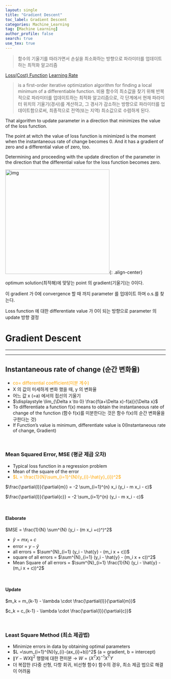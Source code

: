 ```yaml
---
layout: single
title: "Gradient Descent"
toc_label: Gradient Descent
categories: Machine_Learning
tag: [Machine Learning]
author_profile: false
search: true
use_tex: true
---
```


> 함수의 기울기를 따라가면서 손실을 최소화하는 방향으로 파라미터를 업데이트하는 최적화 알고리즘

[Loss(Cost) Function]({{site.url}}/deep_learning/Loss_Function/)
[Learning Rate]({{site.url}}/machine_learning/Learning_Rate/)
 
> is a first-order iterative optimization algorithm for finding a local minimum of a differentiable function.
> 비용 함수의 최소값을 찾기 위해 반복적으로 파라미터를 업데이트하는 최적화 알고리즘으로, 각 단계에서 현재 파라미터 위치의 기울기(경사)를 계산하고, 그 경사가 감소하는 방향으로 파라미터를 업데이트함으로써, 최종적으로 전역(또는 지역) 최소값으로 수렴하게 된다.

That algorithm to update parameter in a direction that minimizes the value of the loss function.

The point at witch the value of loss function is minimized is the moment when the instantaneous rate of change becomes 0. And it has a gradient of zero and a differential value of zero, too.

Determining and proceeding with the update direction of the parameter in the direction that the differential value for the loss function becomes zero.

<img width="327" alt="img" src="https://github.com/woo-kyu/woo-kyu.github.io/assets/102133610/4313e257-42b5-452d-94f7-5c353f1eeed6">{: .align-center}

optimum solution(최적해)에 맞닿는 point 의 gradient(기울기)는 0이다.

이 gradient 가 0에 convergence 할 때 까지 parameter 를 업데이트 하며 o.s.를 찾는다.

Loss function 에 대한 differentiate value 가 0이 되는 방향으로 parameter 의  update 방향 결정

# Gradient Descent

---

---

## Instantaneous rate of change (순간 변화율)

- <span style="color:orange">co= differential coefficient(미분 계수)
- X 의 값이 미세하게 변화 했을 때, y 의 변화율
- 어느 값 x (=a) 에서의 접선의 기울기
- $\displaystyle \lim_{\Delta x \to 0} \frac{f(a+\Delta x)-f(a)}{\Delta x}$
- To differentiate a function f(x) means to obtain the instantaneous rate of change of the function (함수 f(x)를 미분한다는 것은 함수 f(x)의 순간 변화율을 구한다는 것)
- If Function’s value is minimum, differentiate value is 0(Instantaneous rate of change, Gradient)

<br>

### Mean Squared Error, MSE (평균 제곱 오차)

- Typical loss function in a regression problem
- Mean of the square of the error
- <span style="color:orange">$L = \frac{1}{N}\sum_{i=1}^{N}(y_{i}-\hat{y}_{i})^2$


$\frac{\partial{l}}{\partial{m}} = -2 \sum_{i=1}^{n} x_i (y_i - m x_i - c)$

$\frac{\partial{l}}{\partial{c}} = -2 \sum_{i=1}^{n} (y_i - m x_i - c)$

<br>

#### Elaborate

$MSE = \frac{1}{N} \sum^{N} (y_i - (m x_i +c)^)^2$

- $\hat{y} = m x_i + c$
- error = $y - \hat{y}$
- all errors = $\sum^{N}_{i=1} (y_i - \hat{y} - (m_i x + c))$
- square of all errors = $\sum^{N}_{i=1} (y_i - \hat{y} - (m_i x + c))^2$
- Mean Square of all errors = $\sum^{N}_{i=1} \frac{1}{N} (y_i - \hat{y} - (m_i x + c))^2$

<br>


#### Update

$m_k = m_{k-1} - \lambda \cdot \frac{\partial{l}}{\partial{m}}$



$c_k = c_{k-1} - \lambda \cdot \frac{\partial{l}}{\partial{c}}$


<br>

### Least Square Method (최소 제곱법)

- Minimize errors in data by obtaining optimal parameters
- $L =\sum_{i=1}^{N}(y_{i}-(ax_{i}+b))^2$ (a = gradient, b = intercept)
- $\left\|Y -WX \right\|^2$ 행렬에 대한 편미분 →  $W = (X^{T}X)^{-1}X^{T}Y$
- 더 복잡한 (다중 선형, 다항 회귀, 비선형 함수) 함수의 경우, 최소 제곱 법으로 해결이 어려움



